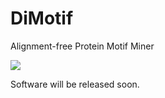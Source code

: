 # DiMotif
Alignment-free Protein Motif Miner

<img src='https://llp.berkeley.edu/wp-content/uploads/2018/07/Screen-Shot-2018-07-21-at-6.07.10-AM-1024x499.png'/>

Software will be released soon.
